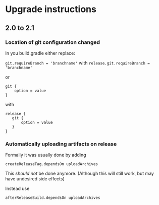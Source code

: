 # Upgrade instructions

## 2.0 to 2.1

### Location of git configuration changed

In you build.gradle either replace:

```git.requireBranch = 'branchname'``` with ```release.git.requireBranch = 'branchname'```

or

```
git {
    option = value
}
```

with

```
release {
   git {
       option = value
   }
}
```

### Automatically uploading artifacts on release

Formally it was usually done by adding

```
createReleaseTag.dependsOn uploadArchives
```

This *should not* be done anymore. (Although this will still work, but may have undesired side effects)

Instead use

```
afterReleaseBuild.dependsOn uploadArchives
```

